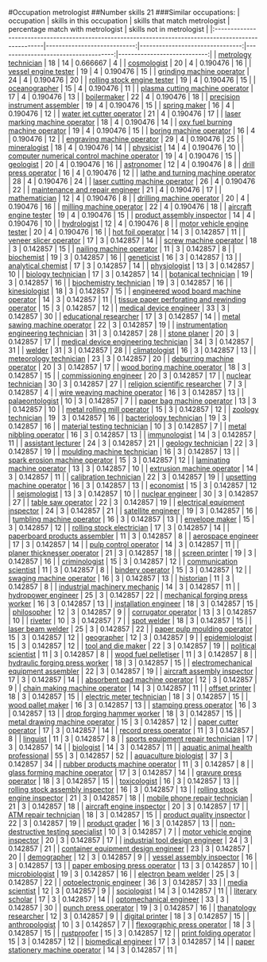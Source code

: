 #Occupation metrologist
##Number skills 21
###Similar occupations:
| occupation                                                                                            |   skills in this occupation |   skills that match metrologist |   percentage match with metrologist |   skills not in metrologist |
|:------------------------------------------------------------------------------------------------------|----------------------------:|--------------------------------:|------------------------------------:|----------------------------:|
| [metrology technician](metrology_technician.md)                                                       |                          18 |                              14 |                            0.666667 |                           4 |
| [cosmologist](cosmologist.md)                                                                         |                          20 |                               4 |                            0.190476 |                          16 |
| [vessel engine tester](vessel_engine_tester.md)                                                       |                          19 |                               4 |                            0.190476 |                          15 |
| [grinding machine operator](grinding_machine_operator.md)                                             |                          24 |                               4 |                            0.190476 |                          20 |
| [rolling stock engine tester](rolling_stock_engine_tester.md)                                         |                          19 |                               4 |                            0.190476 |                          15 |
| [oceanographer](oceanographer.md)                                                                     |                          15 |                               4 |                            0.190476 |                          11 |
| [plasma cutting machine operator](plasma_cutting_machine_operator.md)                                 |                          17 |                               4 |                            0.190476 |                          13 |
| [boilermaker](boilermaker.md)                                                                         |                          22 |                               4 |                            0.190476 |                          18 |
| [precision instrument assembler](precision_instrument_assembler.md)                                   |                          19 |                               4 |                            0.190476 |                          15 |
| [spring maker](spring_maker.md)                                                                       |                          16 |                               4 |                            0.190476 |                          12 |
| [water jet cutter operator](water_jet_cutter_operator.md)                                             |                          21 |                               4 |                            0.190476 |                          17 |
| [laser marking machine operator](laser_marking_machine_operator.md)                                   |                          18 |                               4 |                            0.190476 |                          14 |
| [oxy fuel burning machine operator](oxy_fuel_burning_machine_operator.md)                             |                          19 |                               4 |                            0.190476 |                          15 |
| [boring machine operator](boring_machine_operator.md)                                                 |                          16 |                               4 |                            0.190476 |                          12 |
| [engraving machine operator](engraving_machine_operator.md)                                           |                          29 |                               4 |                            0.190476 |                          25 |
| [mineralogist](mineralogist.md)                                                                       |                          18 |                               4 |                            0.190476 |                          14 |
| [physicist](physicist.md)                                                                             |                          14 |                               4 |                            0.190476 |                          10 |
| [computer numerical control machine operator](computer_numerical_control_machine_operator.md)         |                          19 |                               4 |                            0.190476 |                          15 |
| [geologist](geologist.md)                                                                             |                          20 |                               4 |                            0.190476 |                          16 |
| [astronomer](astronomer.md)                                                                           |                          12 |                               4 |                            0.190476 |                           8 |
| [drill press operator](drill_press_operator.md)                                                       |                          16 |                               4 |                            0.190476 |                          12 |
| [lathe and turning machine operator](lathe_and_turning_machine_operator.md)                           |                          28 |                               4 |                            0.190476 |                          24 |
| [laser cutting machine operator](laser_cutting_machine_operator.md)                                   |                          26 |                               4 |                            0.190476 |                          22 |
| [maintenance and repair engineer](maintenance_and_repair_engineer.md)                                 |                          21 |                               4 |                            0.190476 |                          17 |
| [mathematician](mathematician.md)                                                                     |                          12 |                               4 |                            0.190476 |                           8 |
| [drilling machine operator](drilling_machine_operator.md)                                             |                          20 |                               4 |                            0.190476 |                          16 |
| [milling machine operator](milling_machine_operator.md)                                               |                          22 |                               4 |                            0.190476 |                          18 |
| [aircraft engine tester](aircraft_engine_tester.md)                                                   |                          19 |                               4 |                            0.190476 |                          15 |
| [product assembly inspector](product_assembly_inspector.md)                                           |                          14 |                               4 |                            0.190476 |                          10 |
| [hydrologist](hydrologist.md)                                                                         |                          12 |                               4 |                            0.190476 |                           8 |
| [motor vehicle engine tester](motor_vehicle_engine_tester.md)                                         |                          20 |                               4 |                            0.190476 |                          16 |
| [hot foil operator](hot_foil_operator.md)                                                             |                          14 |                               3 |                            0.142857 |                          11 |
| [veneer slicer operator](veneer_slicer_operator.md)                                                   |                          17 |                               3 |                            0.142857 |                          14 |
| [screw machine operator](screw_machine_operator.md)                                                   |                          18 |                               3 |                            0.142857 |                          15 |
| [nailing machine operator](nailing_machine_operator.md)                                               |                          11 |                               3 |                            0.142857 |                           8 |
| [biochemist](biochemist.md)                                                                           |                          19 |                               3 |                            0.142857 |                          16 |
| [geneticist](geneticist.md)                                                                           |                          16 |                               3 |                            0.142857 |                          13 |
| [analytical chemist](analytical_chemist.md)                                                           |                          17 |                               3 |                            0.142857 |                          14 |
| [physiologist](physiologist.md)                                                                       |                          13 |                               3 |                            0.142857 |                          10 |
| [biology technician](biology_technician.md)                                                           |                          17 |                               3 |                            0.142857 |                          14 |
| [botanical technician](botanical_technician.md)                                                       |                          19 |                               3 |                            0.142857 |                          16 |
| [biochemistry technician](biochemistry_technician.md)                                                 |                          19 |                               3 |                            0.142857 |                          16 |
| [kinesiologist](kinesiologist.md)                                                                     |                          18 |                               3 |                            0.142857 |                          15 |
| [engineered wood board machine operator](engineered_wood_board_machine_operator.md)                   |                          14 |                               3 |                            0.142857 |                          11 |
| [tissue paper perforating and rewinding operator](tissue_paper_perforating_and_rewinding_operator.md) |                          15 |                               3 |                            0.142857 |                          12 |
| [medical device engineer](medical_device_engineer.md)                                                 |                          33 |                               3 |                            0.142857 |                          30 |
| [educational researcher](educational_researcher.md)                                                   |                          17 |                               3 |                            0.142857 |                          14 |
| [metal sawing machine operator](metal_sawing_machine_operator.md)                                     |                          22 |                               3 |                            0.142857 |                          19 |
| [instrumentation engineering technician](instrumentation_engineering_technician.md)                   |                          31 |                               3 |                            0.142857 |                          28 |
| [stone planer](stone_planer.md)                                                                       |                          20 |                               3 |                            0.142857 |                          17 |
| [medical device engineering technician](medical_device_engineering_technician.md)                     |                          34 |                               3 |                            0.142857 |                          31 |
| [welder](welder.md)                                                                                   |                          31 |                               3 |                            0.142857 |                          28 |
| [climatologist](climatologist.md)                                                                     |                          16 |                               3 |                            0.142857 |                          13 |
| [meteorology technician](meteorology_technician.md)                                                   |                          23 |                               3 |                            0.142857 |                          20 |
| [deburring machine operator](deburring_machine_operator.md)                                           |                          20 |                               3 |                            0.142857 |                          17 |
| [wood boring machine operator](wood_boring_machine_operator.md)                                       |                          18 |                               3 |                            0.142857 |                          15 |
| [commissioning engineer](commissioning_engineer.md)                                                   |                          20 |                               3 |                            0.142857 |                          17 |
| [nuclear technician](nuclear_technician.md)                                                           |                          30 |                               3 |                            0.142857 |                          27 |
| [religion scientific researcher](religion_scientific_researcher.md)                                   |                           7 |                               3 |                            0.142857 |                           4 |
| [wire weaving machine operator](wire_weaving_machine_operator.md)                                     |                          16 |                               3 |                            0.142857 |                          13 |
| [palaeontologist](palaeontologist.md)                                                                 |                          10 |                               3 |                            0.142857 |                           7 |
| [paper bag machine operator](paper_bag_machine_operator.md)                                           |                          13 |                               3 |                            0.142857 |                          10 |
| [metal rolling mill operator](metal_rolling_mill_operator.md)                                         |                          15 |                               3 |                            0.142857 |                          12 |
| [zoology technician](zoology_technician.md)                                                           |                          19 |                               3 |                            0.142857 |                          16 |
| [bacteriology technician](bacteriology_technician.md)                                                 |                          19 |                               3 |                            0.142857 |                          16 |
| [material testing technician](material_testing_technician.md)                                         |                          10 |                               3 |                            0.142857 |                           7 |
| [metal nibbling operator](metal_nibbling_operator.md)                                                 |                          16 |                               3 |                            0.142857 |                          13 |
| [immunologist](immunologist.md)                                                                       |                          14 |                               3 |                            0.142857 |                          11 |
| [assistant lecturer](assistant_lecturer.md)                                                           |                          24 |                               3 |                            0.142857 |                          21 |
| [geology technician](geology_technician.md)                                                           |                          22 |                               3 |                            0.142857 |                          19 |
| [moulding machine technician](moulding_machine_technician.md)                                         |                          16 |                               3 |                            0.142857 |                          13 |
| [spark erosion machine operator](spark_erosion_machine_operator.md)                                   |                          15 |                               3 |                            0.142857 |                          12 |
| [laminating machine operator](laminating_machine_operator.md)                                         |                          13 |                               3 |                            0.142857 |                          10 |
| [extrusion machine operator](extrusion_machine_operator.md)                                           |                          14 |                               3 |                            0.142857 |                          11 |
| [calibration technician](calibration_technician.md)                                                   |                          22 |                               3 |                            0.142857 |                          19 |
| [upsetting machine operator](upsetting_machine_operator.md)                                           |                          16 |                               3 |                            0.142857 |                          13 |
| [economist](economist.md)                                                                             |                          15 |                               3 |                            0.142857 |                          12 |
| [seismologist](seismologist.md)                                                                       |                          13 |                               3 |                            0.142857 |                          10 |
| [nuclear engineer](nuclear_engineer.md)                                                               |                          30 |                               3 |                            0.142857 |                          27 |
| [table saw operator](table_saw_operator.md)                                                           |                          22 |                               3 |                            0.142857 |                          19 |
| [electrical equipment inspector](electrical_equipment_inspector.md)                                   |                          24 |                               3 |                            0.142857 |                          21 |
| [satellite engineer](satellite_engineer.md)                                                           |                          19 |                               3 |                            0.142857 |                          16 |
| [tumbling machine operator](tumbling_machine_operator.md)                                             |                          16 |                               3 |                            0.142857 |                          13 |
| [envelope maker](envelope_maker.md)                                                                   |                          15 |                               3 |                            0.142857 |                          12 |
| [rolling stock electrician](rolling_stock_electrician.md)                                             |                          17 |                               3 |                            0.142857 |                          14 |
| [paperboard products assembler](paperboard_products_assembler.md)                                     |                          11 |                               3 |                            0.142857 |                           8 |
| [aerospace engineer](aerospace_engineer.md)                                                           |                          17 |                               3 |                            0.142857 |                          14 |
| [pulp control operator](pulp_control_operator.md)                                                     |                          14 |                               3 |                            0.142857 |                          11 |
| [planer thicknesser operator](planer_thicknesser_operator.md)                                         |                          21 |                               3 |                            0.142857 |                          18 |
| [screen printer](screen_printer.md)                                                                   |                          19 |                               3 |                            0.142857 |                          16 |
| [criminologist](criminologist.md)                                                                     |                          15 |                               3 |                            0.142857 |                          12 |
| [communication scientist](communication_scientist.md)                                                 |                          11 |                               3 |                            0.142857 |                           8 |
| [bindery operator](bindery_operator.md)                                                               |                          15 |                               3 |                            0.142857 |                          12 |
| [swaging machine operator](swaging_machine_operator.md)                                               |                          16 |                               3 |                            0.142857 |                          13 |
| [historian](historian.md)                                                                             |                          11 |                               3 |                            0.142857 |                           8 |
| [industrial machinery mechanic](industrial_machinery_mechanic.md)                                     |                          14 |                               3 |                            0.142857 |                          11 |
| [hydropower engineer](hydropower_engineer.md)                                                         |                          25 |                               3 |                            0.142857 |                          22 |
| [mechanical forging press worker](mechanical_forging_press_worker.md)                                 |                          16 |                               3 |                            0.142857 |                          13 |
| [installation engineer](installation_engineer.md)                                                     |                          18 |                               3 |                            0.142857 |                          15 |
| [philosopher](philosopher.md)                                                                         |                          12 |                               3 |                            0.142857 |                           9 |
| [corrugator operator](corrugator_operator.md)                                                         |                          13 |                               3 |                            0.142857 |                          10 |
| [riveter](riveter.md)                                                                                 |                          10 |                               3 |                            0.142857 |                           7 |
| [spot welder](spot_welder.md)                                                                         |                          18 |                               3 |                            0.142857 |                          15 |
| [laser beam welder](laser_beam_welder.md)                                                             |                          25 |                               3 |                            0.142857 |                          22 |
| [paper pulp moulding operator](paper_pulp_moulding_operator.md)                                       |                          15 |                               3 |                            0.142857 |                          12 |
| [geographer](geographer.md)                                                                           |                          12 |                               3 |                            0.142857 |                           9 |
| [epidemiologist](epidemiologist.md)                                                                   |                          15 |                               3 |                            0.142857 |                          12 |
| [tool and die maker](tool_and_die_maker.md)                                                           |                          22 |                               3 |                            0.142857 |                          19 |
| [political scientist](political_scientist.md)                                                         |                          11 |                               3 |                            0.142857 |                           8 |
| [wood fuel pelletiser](wood_fuel_pelletiser.md)                                                       |                          11 |                               3 |                            0.142857 |                           8 |
| [hydraulic forging press worker](hydraulic_forging_press_worker.md)                                   |                          18 |                               3 |                            0.142857 |                          15 |
| [electromechanical equipment assembler](electromechanical_equipment_assembler.md)                     |                          22 |                               3 |                            0.142857 |                          19 |
| [aircraft assembly inspector](aircraft_assembly_inspector.md)                                         |                          17 |                               3 |                            0.142857 |                          14 |
| [absorbent pad machine operator](absorbent_pad_machine_operator.md)                                   |                          12 |                               3 |                            0.142857 |                           9 |
| [chain making machine operator](chain_making_machine_operator.md)                                     |                          14 |                               3 |                            0.142857 |                          11 |
| [offset printer](offset_printer.md)                                                                   |                          18 |                               3 |                            0.142857 |                          15 |
| [electric meter technician](electric_meter_technician.md)                                             |                          18 |                               3 |                            0.142857 |                          15 |
| [wood pallet maker](wood_pallet_maker.md)                                                             |                          16 |                               3 |                            0.142857 |                          13 |
| [stamping press operator](stamping_press_operator.md)                                                 |                          16 |                               3 |                            0.142857 |                          13 |
| [drop forging hammer worker](drop_forging_hammer_worker.md)                                           |                          18 |                               3 |                            0.142857 |                          15 |
| [metal drawing machine operator](metal_drawing_machine_operator.md)                                   |                          15 |                               3 |                            0.142857 |                          12 |
| [paper cutter operator](paper_cutter_operator.md)                                                     |                          17 |                               3 |                            0.142857 |                          14 |
| [record press operator](record_press_operator.md)                                                     |                          11 |                               3 |                            0.142857 |                           8 |
| [linguist](linguist.md)                                                                               |                          11 |                               3 |                            0.142857 |                           8 |
| [sports equipment repair technician](sports_equipment_repair_technician.md)                           |                          17 |                               3 |                            0.142857 |                          14 |
| [biologist](biologist.md)                                                                             |                          14 |                               3 |                            0.142857 |                          11 |
| [aquatic animal health professional](aquatic_animal_health_professional.md)                           |                          55 |                               3 |                            0.142857 |                          52 |
| [aquaculture biologist](aquaculture_biologist.md)                                                     |                          37 |                               3 |                            0.142857 |                          34 |
| [rubber products machine operator](rubber_products_machine_operator.md)                               |                          11 |                               3 |                            0.142857 |                           8 |
| [glass forming machine operator](glass_forming_machine_operator.md)                                   |                          17 |                               3 |                            0.142857 |                          14 |
| [gravure press operator](gravure_press_operator.md)                                                   |                          18 |                               3 |                            0.142857 |                          15 |
| [toxicologist](toxicologist.md)                                                                       |                          16 |                               3 |                            0.142857 |                          13 |
| [rolling stock assembly inspector](rolling_stock_assembly_inspector.md)                               |                          16 |                               3 |                            0.142857 |                          13 |
| [rolling stock engine inspector](rolling_stock_engine_inspector.md)                                   |                          21 |                               3 |                            0.142857 |                          18 |
| [mobile phone repair technician](mobile_phone_repair_technician.md)                                   |                          21 |                               3 |                            0.142857 |                          18 |
| [aircraft engine inspector](aircraft_engine_inspector.md)                                             |                          20 |                               3 |                            0.142857 |                          17 |
| [ATM repair technician](ATM_repair_technician.md)                                                     |                          18 |                               3 |                            0.142857 |                          15 |
| [product quality inspector](product_quality_inspector.md)                                             |                          22 |                               3 |                            0.142857 |                          19 |
| [product grader](product_grader.md)                                                                   |                          16 |                               3 |                            0.142857 |                          13 |
| [non-destructive testing specialist](non-destructive_testing_specialist.md)                           |                          10 |                               3 |                            0.142857 |                           7 |
| [motor vehicle engine inspector](motor_vehicle_engine_inspector.md)                                   |                          20 |                               3 |                            0.142857 |                          17 |
| [industrial tool design engineer](industrial_tool_design_engineer.md)                                 |                          24 |                               3 |                            0.142857 |                          21 |
| [container equipment design engineer](container_equipment_design_engineer.md)                         |                          23 |                               3 |                            0.142857 |                          20 |
| [demographer](demographer.md)                                                                         |                          12 |                               3 |                            0.142857 |                           9 |
| [vessel assembly inspector](vessel_assembly_inspector.md)                                             |                          16 |                               3 |                            0.142857 |                          13 |
| [paper embosing press operator](paper_embosing_press_operator.md)                                     |                          13 |                               3 |                            0.142857 |                          10 |
| [microbiologist](microbiologist.md)                                                                   |                          19 |                               3 |                            0.142857 |                          16 |
| [electron beam welder](electron_beam_welder.md)                                                       |                          25 |                               3 |                            0.142857 |                          22 |
| [optoelectronic engineer](optoelectronic_engineer.md)                                                 |                          36 |                               3 |                            0.142857 |                          33 |
| [media scientist](media_scientist.md)                                                                 |                          12 |                               3 |                            0.142857 |                           9 |
| [sociologist](sociologist.md)                                                                         |                          14 |                               3 |                            0.142857 |                          11 |
| [literary scholar](literary_scholar.md)                                                               |                          17 |                               3 |                            0.142857 |                          14 |
| [optomechanical engineer](optomechanical_engineer.md)                                                 |                          33 |                               3 |                            0.142857 |                          30 |
| [punch press operator](punch_press_operator.md)                                                       |                          19 |                               3 |                            0.142857 |                          16 |
| [thanatology researcher](thanatology_researcher.md)                                                   |                          12 |                               3 |                            0.142857 |                           9 |
| [digital printer](digital_printer.md)                                                                 |                          18 |                               3 |                            0.142857 |                          15 |
| [anthropologist](anthropologist.md)                                                                   |                          10 |                               3 |                            0.142857 |                           7 |
| [flexographic press operator](flexographic_press_operator.md)                                         |                          18 |                               3 |                            0.142857 |                          15 |
| [rustproofer](rustproofer.md)                                                                         |                          15 |                               3 |                            0.142857 |                          12 |
| [print folding operator](print_folding_operator.md)                                                   |                          15 |                               3 |                            0.142857 |                          12 |
| [biomedical engineer](biomedical_engineer.md)                                                         |                          17 |                               3 |                            0.142857 |                          14 |
| [paper stationery machine operator](paper_stationery_machine_operator.md)                             |                          14 |                               3 |                            0.142857 |                          11 |
